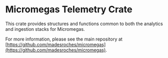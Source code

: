 # Micromegas Telemetry Crate

This crate provides structures and functions common to both the analytics and ingestion stacks for Micromegas.

For more information, please see the main repository at [https://github.com/madesroches/micromegas](https://github.com/madesroches/micromegas).
